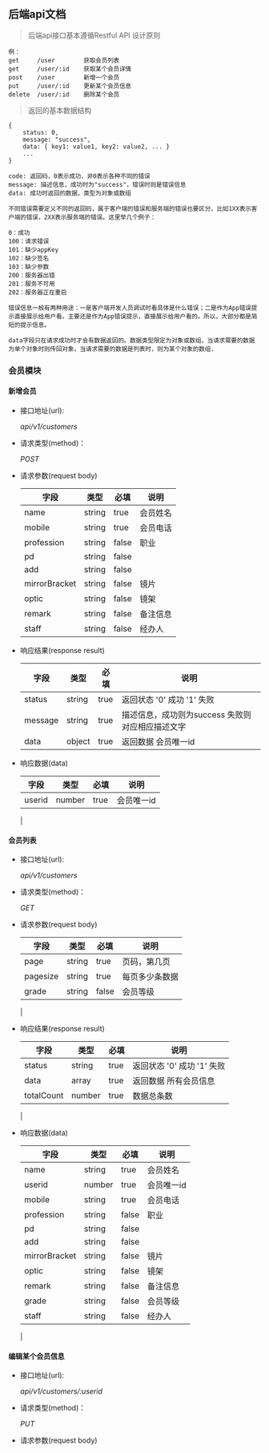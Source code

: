 ## 后端api文档
> 后端api接口基本遵循Restful API 设计原则

    例：
    get     /user        获取会员列表
    get     /user/:id    获取某个会员详情
    post    /user        新增一个会员
    put     /user/:id    更新某个会员信息
    delete  /user/:id    删除某个会员

> 返回的基本数据结构

    {
        status: 0,
        message: "success",
        data: { key1: value1, key2: value2, ... }
        ...
    }

    code: 返回码，0表示成功，非0表示各种不同的错误
    message: 描述信息，成功时为"success"，错误时则是错误信息
    data: 成功时返回的数据，类型为对象或数组

    不同错误需要定义不同的返回码，属于客户端的错误和服务端的错误也要区分，比如1XX表示客户端的错误，2XX表示服务端的错误。这里举几个例子：

    0：成功
    100：请求错误
    101：缺少appKey
    102：缺少签名
    103：缺少参数
    200：服务器出错
    201：服务不可用
    202：服务器正在重启

    错误信息一般有两种用途：一是客户端开发人员调试时看具体是什么错误；二是作为App错误提示直接展示给用户看。主要还是作为App错误提示，直接展示给用户看的。所以，大部分都是简短的提示信息。

    data字段只在请求成功时才会有数据返回的。数据类型限定为对象或数组，当请求需要的数据为单个对象时则传回对象，当请求需要的数据是列表时，则为某个对象的数组.

### 会员模块

#### 新增会员
* 接口地址(url):

    *api/v1/customers*

* 请求类型(method)：

    *POST*

* 请求参数(request body)

  | 字段      | 类型      | 必填      | 说明
  |----       |----      |----       |----
  | name      | string   | true      | 会员姓名
  | mobile    | string   | true      | 会员电话
  | profession| string   | false     | 职业
  | pd        | string   | false     |
  | add       | string   | false     |
  | mirrorBracket | string | false   | 镜片
  | optic     | string   | false     | 镜架
  | remark    | string   | false     | 备注信息
  | staff     | string   | false     | 经办人



* 响应结果(response result)

  | 字段      | 类型      | 必填      | 说明
  | ----     |----       |----       |----
  | status   | string    | true      | 返回状态  '0' 成功 '1' 失败
  | message  | string    | true      | 描述信息，成功则为success 失败则对应相应描述文字
  | data     | object    | true      | 返回数据 会员唯一id

* 响应数据(data)

  | 字段     | 类型      | 必填      | 说明
  | ----    | ----      | ----      | ----
  | userid  | number    | true      | 会员唯一id
  |


#### 会员列表
* 接口地址(url):

    *api/v1/customers*

* 请求类型(method)：

    *GET*

* 请求参数(request body)

  | 字段      | 类型      | 必填  | 说明
  | ----     |----       |----       |----
  | page     | string    | true      | 页码，第几页
  | pagesize | string    | true      | 每页多少条数据
  | grade    | string    | false     | 会员等级
  |

* 响应结果(response result)

  | 字段      | 类型      | 必填      | 说明
  | ----     |----       |----       |----
  | status   | string    | true      | 返回状态  '0' 成功 '1' 失败
  | data     | array     | true      | 返回数据  所有会员信息
  | totalCount | number  | true      | 数据总条数
  |

* 响应数据(data)

  | 字段      | 类型      | 必填      | 说明
  |----       |----      |----       |----
  | name      | string   | true      | 会员姓名
  | userid    | number   | true      | 会员唯一id
  | mobile    | string   | true      | 会员电话
  | profession| string   | false     | 职业
  | pd        | string   | false     |
  | add       | string   | false     |
  | mirrorBracket | string | false   | 镜片
  | optic     | string   | false     | 镜架
  | remark    | string   | false     | 备注信息
  | grade     | string   | false     | 会员等级
  | staff     | string   | false     | 经办人
  |



#### 编辑某个会员信息
* 接口地址(url):

    *api/v1/customers/:userid*

* 请求类型(method)：

    *PUT*

* 请求参数(request body)

